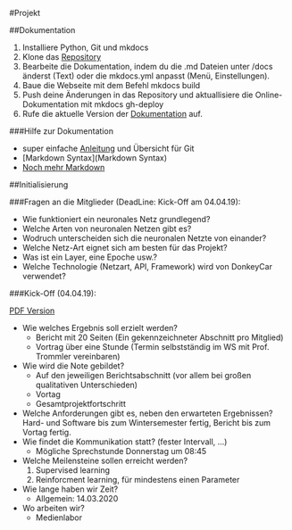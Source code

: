 #Projekt

##Dokumentation
1. Installiere Python, Git und mkdocs
2. Klone das [Repository](https://github.com/bohniti/it_projekt_dokumentation)
3. Bearbeite die Dokumentation, indem du die .md Dateien unter /docs änderst (Text) oder die mkdocs.yml anpasst (Menü, Einstellungen).
4. Baue die Webseite mit dem Befehl mkdocs build
5. Push deine Änderungen in das Repository und aktuallisiere die Online-Dokumentation mit mkdocs gh-deploy
6. Rufe die aktuelle Version der [Dokumentation](https://bohniti.github.io/it-projekt) auf.

###Hilfe zur Dokumentation
* super einfache [Anleitung](https://rogerdudler.github.io/git-guide/index.de.html) und Übersicht für Git
* [Markdown Syntax](Markdown Syntax)
* [Noch mehr Markdown](https://support.squarespace.com/hc/de/articles/206543587-Markdown-Spickzettel)

##Initialisierung

###Fragen an die Mitglieder (DeadLine: Kick-Off am 04.04.19):
* Wie funktioniert ein neuronales Netz grundlegend?
* Welche Arten von neuronalen Netzen gibt es?
* Wodruch unterscheiden sich die neuronalen Netzte von einander?
* Welche Netz-Art eignet sich am besten für das Projekt?
* Was ist ein Layer, eine Epoche usw.?
* Welche Technologie (Netzart, API, Framework) wird von DonkeyCar verwendet?

###Kick-Off (04.04.19):

[PDF Version](/data/kick_off.pdf)

* Wie welches Ergebnis soll erzielt werden?
  * Bericht mit 20 Seiten (Ein gekennzeichneter Abschnitt pro Mitglied)
  * Vortrag über eine Stunde (Termin selbstständig im WS mit Prof. Trommler vereinbaren)
* Wie wird die Note gebildet?
  * Auf den jeweiligen Berichtsabschnitt (vor allem bei großen qualitativen Unterschieden)
  * Vortag 
  * Gesamtprojektfortschritt
* Welche Anforderungen gibt es, neben den erwarteten Ergebnissen?
Hard- und Software bis zum Wintersemester fertig, Bericht bis zum Vortag fertig.
* Wie findet die Kommunikation statt? (fester Intervall, ...)
  * Mögliche Sprechstunde Donnerstag um 08:45
* Welche Meilensteine sollen erreicht werden?
  1. Supervised learning
  2. Reinforcment learning, für mindestens einen Parameter
* Wie lange haben wir Zeit?
  * Allgemein: 14.03.2020 
* Wo arbeiten wir?
  * Medienlabor

